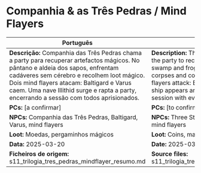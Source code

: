# Companhia & as Três Pedras / Mind Flayers

| Português | English |
|-----------|---------|
| **Descrição:** Companhia das Três Pedras chama a party para recuperar artefactos mágicos. No pântano e aldeia dos sapos, enfrentam cadáveres sem cérebro e recolhem loot mágico. Dois mind flayers atacam: Baltigard e Varus caem. Uma nave Illithid surge e rapta a party, encerrando a sessão com todos aprisionados.<br> | **Description:** The Three Stones Company calls the party to recover magical artifacts. In the swamp and frogfolk village, they face brainless corpses and collect magical loot. Two mind flayers attack: Baltigard and Varus fall. An Illithid ship appears and abducts the party, ending the session with everyone captured.<br> |
| **PCs:** [a confirmar] | **PCs:** [to confirm] |
| **NPCs:** Companhia das Três Pedras, Baltigard, Varus, mind flayers | **NPCs:** Three Stones Company, Baltigard, Varus, mind flayers |
| **Loot:** Moedas, pergaminhos mágicos | **Loot:** Coins, magic scrolls |
| **Data:** 2025-03-20 | **Date:** 2025-03-20 |
| **Ficheiros de origem:** s11_trilogia_tres_pedras_mindflayer_resumo.md | **Source files:** s11_trilogia_tres_pedras_mindflayer_resumo.md |


















